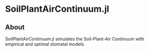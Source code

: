 # SoilPlantAirContinuum.jl


## About
SoilPlantAirContinuum.jl simulates the Soil-Plant-Air Continuum with empirical and optimal stomatal models.
